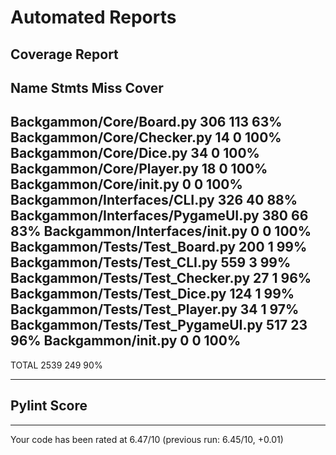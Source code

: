 # Automated Reports

## Coverage Report
Name                                Stmts   Miss  Cover
-------------------------------------------------------
Backgammon/Core/Board.py              306    113    63%
Backgammon/Core/Checker.py             14      0   100%
Backgammon/Core/Dice.py                34      0   100%
Backgammon/Core/Player.py              18      0   100%
Backgammon/Core/__init__.py             0      0   100%
Backgammon/Interfaces/CLI.py          326     40    88%
Backgammon/Interfaces/PygameUI.py     380     66    83%
Backgammon/Interfaces/__init__.py       0      0   100%
Backgammon/Tests/Test_Board.py        200      1    99%
Backgammon/Tests/Test_CLI.py          559      3    99%
Backgammon/Tests/Test_Checker.py       27      1    96%
Backgammon/Tests/Test_Dice.py         124      1    99%
Backgammon/Tests/Test_Player.py        34      1    97%
Backgammon/Tests/Test_PygameUI.py     517     23    96%
Backgammon/__init__.py                  0      0   100%
-------------------------------------------------------
TOTAL                                2539    249    90%

---
## Pylint Score
------------------------------------------------------------------
Your code has been rated at 6.47/10 (previous run: 6.45/10, +0.01)